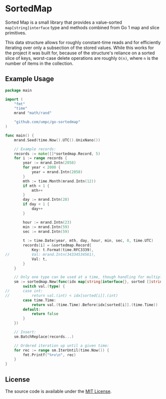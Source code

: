 # SortedMap

Sorted Map is a small library that provides a value-sorted ```map[string]interface``` type and methods combined from Go 1 map and slice primitives.

This data structure allows for roughly constant-time reads and for efficiently iterating over only a subsection of the stored values. While this works for the project it was built for, because of the structure's reliance on a sorted slice of keys, worst-case delete operations are roughly ```O(n)```, where ```n``` is the number of items in the collection.

## Example Usage

```go
package main

import (
	"fmt"
	"time"
	mrand "math/rand"

	"github.com/umpc/go-sortedmap"
)

func main() {
	mrand.Seed(time.Now().UTC().UnixNano())

	// Example records:
	records := make([]*sortedmap.Record, 5)
	for i := range records {
		year := mrand.Intn(2058)
		for year < 2000 {
			year = mrand.Intn(2058)
		}
		mth := time.Month(mrand.Intn(12))
		if mth < 1 {
			mth++
		}
		day := mrand.Intn(28)
		if day < 1 {
			day++
		}

		hour := mrand.Intn(23)
		min := mrand.Intn(59)
		sec := mrand.Intn(59)
	
		t := time.Date(year, mth, day, hour, min, sec, 0, time.UTC)
		records[i] = &sortedmap.Record{
			Key: t.Format(time.RFC3339),
// 			Val: mrand.Intn(34334534561),
			Val: t,
		}
	}

	// Only one type can be used at a time, though handling for multiple types is still shown here:
	sm := sortedmap.New(func(idx map[string]interface{}, sorted []string, i int, val interface{}) bool {
		switch val.(type) {
//		case int:
//			return val.(int) < idx[sorted[i]].(int)
		case time.Time:
			return val.(time.Time).Before(idx[sorted[i]].(time.Time))
		default:
			return false
		}
	})

	// Insert:
	sm.BatchReplace(records...)

	// Ordered iteration up until a given time:
	for rec := range sm.IterUntil(time.Now()) {
		fmt.Printf("%+v\n", rec)
	}
}
```

## License

The source code is available under the [MIT License](https://opensource.org/licenses/MIT).
